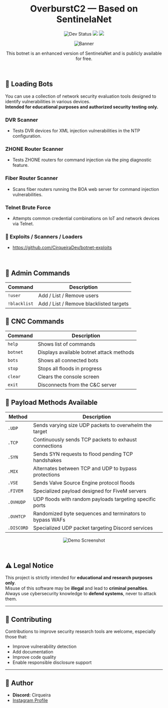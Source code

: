 <div align="center">
  <h1>OverburstC2 — Based on SentinelaNet</h1>
  <p align="center">
    <img src="https://img.shields.io/badge/status-dev-blue?style=for-the-badge&logo=python" alt="Dev Status">
    <img src="https://img.shields.io/badge/version-1.0-blueviolet?style=for-the-badge&logo=github">
    <img src="https://komarev.com/ghpvc/?username=CirqueiraDev&style=for-the-badge&color=blueviolet&label=Views">
  </p>
  <p align="center">
    <img src="https://github.com/user-attachments/assets/cadc2e29-6d15-4e1a-b70b-639ae325d7d8" alt="Banner">
  </p>
  <p>
    This botnet is an enhanced version of SentinelaNet and is publicly available for free.
  </p>
</div>

<br/>

## 🔧 Loading Bots

You can use a collection of network security evaluation tools designed to identify vulnerabilities in various devices.  
**Intended for educational purposes and authorized security testing only.**

### **DVR Scanner**
- Tests DVR devices for XML injection vulnerabilities in the NTP configuration.

### **ZHONE Router Scanner**
- Tests ZHONE routers for command injection via the ping diagnostic feature.

### **Fiber Router Scanner**
- Scans fiber routers running the BOA web server for command injection vulnerabilities.

### **Telnet Brute Force**
- Attempts common credential combinations on IoT and network devices via Telnet.

### 🧪 Exploits / Scanners / Loaders
- https://github.com/CirqueiraDev/botnet-exploits

<br/>

## 🔐 Admin Commands

| Command | Description |
|--------|-------------|
| `!user` | Add / List / Remove users |
| `!blacklist` | Add / List / Remove blacklisted targets |

## 🧠 CNC Commands

| Command | Description |
|--------|-------------|
| `help`     | Shows list of commands |
| `botnet`   | Displays available botnet attack methods |
| `bots`     | Shows all connected bots |
| `stop`     | Stops all floods in progress |
| `clear`    | Clears the console screen |
| `exit`     | Disconnects from the C&C server |

## 🚀 Payload Methods Available

| Method | Description |
|--------|-------------|
| `.UDP`     | Sends varying size UDP packets to overwhelm the target |
| `.TCP`     | Continuously sends TCP packets to exhaust connections |
| `.SYN`     | Sends SYN requests to flood pending TCP handshakes |
| `.MIX`     | Alternates between TCP and UDP to bypass protections |
| `.VSE`     | Sends Valve Source Engine protocol floods |
| `.FIVEM`   | Specialized payload designed for FiveM servers |
| `.OVHUDP`  | UDP floods with random payloads targeting specific ports |
| `.OVHTCP`  | Randomized byte sequences and terminators to bypass WAFs |
| `.DISCORD` | Specialized UDP packet targeting Discord services |

<p align="center">
  <img src="https://github.com/user-attachments/assets/8ec3e976-3fbe-43f7-831f-cd8859a74d4a" alt="Demo Screenshot">
</p>

<br/>

## ⚠️ Legal Notice

This project is strictly intended for **educational and research purposes only**.  
Misuse of this software may be **illegal** and lead to **criminal penalties**.  
Always use cybersecurity knowledge to **defend systems**, never to attack them.

---

## 🤝 Contributing

Contributions to improve security research tools are welcome, especially those that:
- Improve vulnerability detection
- Add documentation
- Improve code quality
- Enable responsible disclosure support

---

## 👤 Author

- **Discord:** Cirqueira  
- [Instagram Profile](https://www.instagram.com/cirqueirax/)

